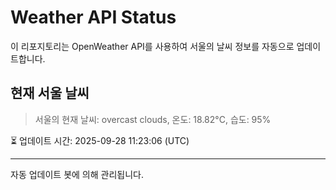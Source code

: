 
# Weather API Status

이 리포지토리는 OpenWeather API를 사용하여 서울의 날씨 정보를 자동으로 업데이트합니다.

## 현재 서울 날씨
> 서울의 현재 날씨: overcast clouds, 온도: 18.82°C, 습도: 95%

⏳ 업데이트 시간: 2025-09-28 11:23:06 (UTC)

---
자동 업데이트 봇에 의해 관리됩니다.
